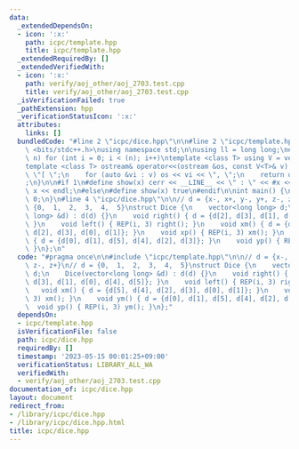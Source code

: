 ```yaml
---
data:
  _extendedDependsOn:
  - icon: ':x:'
    path: icpc/template.hpp
    title: icpc/template.hpp
  _extendedRequiredBy: []
  _extendedVerifiedWith:
  - icon: ':x:'
    path: verify/aoj_other/aoj_2703.test.cpp
    title: verify/aoj_other/aoj_2703.test.cpp
  _isVerificationFailed: true
  _pathExtension: hpp
  _verificationStatusIcon: ':x:'
  attributes:
    links: []
  bundledCode: "#line 2 \"icpc/dice.hpp\"\n\n#line 2 \"icpc/template.hpp\"\n\n#include\
    \ <bits/stdc++.h>\nusing namespace std;\n\nusing ll = long long;\n#define REP(i,\
    \ n) for (int i = 0; i < (n); i++)\ntemplate <class T> using V = vector<T>;\n\
    template <class T> ostream& operator<<(ostream &os, const V<T>& v) {\n    os <<\
    \ \"[ \";\n    for (auto &vi : v) os << vi << \", \";\n    return os << \"]\"\
    ;\n}\n\n#if 1\n#define show(x) cerr << __LINE__ << \" : \" << #x << \" = \" <<\
    \ x << endl;\n#else\n#define show(x) true\n#endif\n\nint main() {\n    return\
    \ 0;\n}\n#line 4 \"icpc/dice.hpp\"\n\n// d = {x-, x+, y-, y+, z-, z+}\n// d =\
    \ {0,  1,  2,  3,  4,  5}\nstruct Dice {\n    vector<long long> d;\n    Dice(vector<long\
    \ long> &d) : d(d) {}\n    void right() { d = {d[2], d[3], d[1], d[0], d[4], d[5]};\
    \ }\n    void left() { REP(i, 3) right(); }\n    void xm() { d = {d[5], d[4],\
    \ d[2], d[3], d[0], d[1]}; }\n    void xp() { REP(i, 3) xm(); }\n    void ym()\
    \ { d = {d[0], d[1], d[5], d[4], d[2], d[3]}; }\n    void yp() { REP(i, 3) ym();\
    \ }\n};\n"
  code: "#pragma once\n\n#include \"icpc/template.hpp\"\n\n// d = {x-, x+, y-, y+,\
    \ z-, z+}\n// d = {0,  1,  2,  3,  4,  5}\nstruct Dice {\n    vector<long long>\
    \ d;\n    Dice(vector<long long> &d) : d(d) {}\n    void right() { d = {d[2],\
    \ d[3], d[1], d[0], d[4], d[5]}; }\n    void left() { REP(i, 3) right(); }\n \
    \   void xm() { d = {d[5], d[4], d[2], d[3], d[0], d[1]}; }\n    void xp() { REP(i,\
    \ 3) xm(); }\n    void ym() { d = {d[0], d[1], d[5], d[4], d[2], d[3]}; }\n  \
    \  void yp() { REP(i, 3) ym(); }\n};"
  dependsOn:
  - icpc/template.hpp
  isVerificationFile: false
  path: icpc/dice.hpp
  requiredBy: []
  timestamp: '2023-05-15 00:01:25+09:00'
  verificationStatus: LIBRARY_ALL_WA
  verifiedWith:
  - verify/aoj_other/aoj_2703.test.cpp
documentation_of: icpc/dice.hpp
layout: document
redirect_from:
- /library/icpc/dice.hpp
- /library/icpc/dice.hpp.html
title: icpc/dice.hpp
---
```

